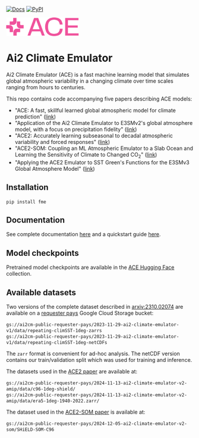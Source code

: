 [![Docs](https://readthedocs.org/projects/ai2-climate-emulator/badge/?version=latest)](https://ai2-climate-emulator.readthedocs.io/en/latest/)
[![PyPI](https://img.shields.io/pypi/v/fme.svg)](https://pypi.org/project/fme/)

<img src="ACE-logo.png" alt="Logo for the ACE Project" style="width: auto; height: 50px;">

# Ai2 Climate Emulator

Ai2 Climate Emulator (ACE) is a fast machine learning model that simulates global atmospheric variability in a changing climate over time scales ranging from hours to centuries.

This repo contains code accompanying five papers describing ACE models:
- "ACE: A fast, skillful learned global atmospheric model for climate prediction" ([link](https://arxiv.org/abs/2310.02074))
- "Application of the Ai2 Climate Emulator to E3SMv2's global atmosphere model, with a focus on precipitation fidelity" ([link](https://agupubs.onlinelibrary.wiley.com/doi/full/10.1029/2024JH000136))
- "ACE2: Accurately learning subseasonal to decadal atmospheric variability and forced responses" ([link](https://www.nature.com/articles/s41612-025-01090-0))
- "ACE2-SOM: Coupling an ML Atmospheric Emulator to a Slab Ocean and Learning the Sensitivity of Climate to Changed CO<sub>2</sub>" ([link](https://agupubs.onlinelibrary.wiley.com/doi/full/10.1029/2024JH000575))
- "Applying the ACE2 Emulator to SST Green's Functions for the E3SMv3 Global Atmosphere Model" ([link](https://agupubs.onlinelibrary.wiley.com/doi/full/10.1029/2025JH000774))

## Installation

```
pip install fme
```

## Documentation

See complete documentation [here](https://ai2-climate-emulator.readthedocs.io/en/latest/) and a quickstart guide [here](https://ai2-climate-emulator.readthedocs.io/en/latest/quickstart.html).

## Model checkpoints

Pretrained model checkpoints are available in the [ACE Hugging Face](https://huggingface.co/collections/allenai/ace-67327d822f0f0d8e0e5e6ca4) collection.

## Available datasets
Two versions of the complete dataset described in [arxiv:2310.02074](https://arxiv.org/abs/2310.02074)
are available on a [requester pays](https://cloud.google.com/storage/docs/requester-pays) Google Cloud Storage bucket:
```
gs://ai2cm-public-requester-pays/2023-11-29-ai2-climate-emulator-v1/data/repeating-climSST-1deg-zarrs
gs://ai2cm-public-requester-pays/2023-11-29-ai2-climate-emulator-v1/data/repeating-climSST-1deg-netCDFs
```
The `zarr` format is convenient for ad-hoc analysis. The netCDF version contains our
train/validation split which was used for training and inference.

The datasets used in the [ACE2 paper](https://arxiv.org/abs/2411.11268) are available at:
```
gs://ai2cm-public-requester-pays/2024-11-13-ai2-climate-emulator-v2-amip/data/c96-1deg-shield/
gs://ai2cm-public-requester-pays/2024-11-13-ai2-climate-emulator-v2-amip/data/era5-1deg-1940-2022.zarr/
```

The dataset used in the [ACE2-SOM paper](https://arxiv.org/abs/2412.04418) is available at:
```
gs://ai2cm-public-requester-pays/2024-12-05-ai2-climate-emulator-v2-som/SHiELD-SOM-C96
```
